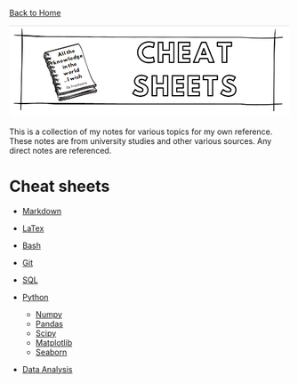[Back to Home](https://teanlouise.github.io/)

![cheatsheets](./images/title_cheatsheets.PNG)

This is a collection of my notes for various topics for my own reference. These 
notes are from university studies and other various sources. Any direct notes 
are referenced.

# Cheat sheets
- [Markdown](https://teanlouise.github.io/cheatsheets/Markdown)
- [LaTex](https://teanlouise.github.io/cheatsheets/LaTex)

- [Bash](https://teanlouise.github.io/cheatsheets/Bash)
- [Git](https://teanlouise.github.io/cheatsheets/Git)

- [SQL](https://teanlouise.github.io/cheatsheets/SQL)
- [Python](https://teanlouise.github.io/cheatsheets/Python)
    - [Numpy](https://teanlouise.github.io/cheatsheets/Numpy) 
    - [Pandas](https://teanlouise.github.io/cheatsheets/Pandas)
    - [Scipy](https://teanlouise.github.io/cheatsheets/Scipy)
    - [Matplotlib](https://teanlouise.github.io/cheatsheets/Matplotlib)
    - [Seaborn](https://teanlouise.github.io/cheatsheets/Seaborn)

- [Data Analysis](https://teanlouise.github.io/cheatsheets/DataAnalysis)

